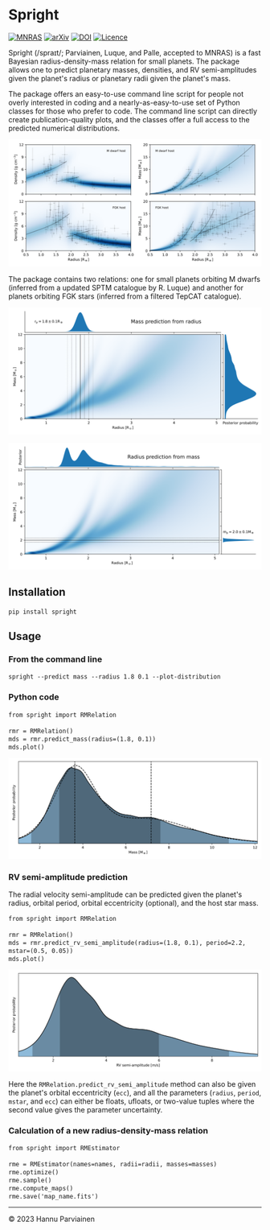 # Spright

[![MNRAS](https://img.shields.io/badge/MNRAS-10.1093/mnras/stad3504-blue.svg)](https://doi.org/10.1093/mnras/stad3504)
[![arXiv](http://img.shields.io/badge/arXiv-2311.07255-blue.svg?style=flat)](https://arxiv.org/abs/2311.07255)
[![DOI](https://zenodo.org/badge/DOI/10.5281/zenodo.10082653.svg)](https://doi.org/10.5281/zenodo.10082653)
[![Licence](http://img.shields.io/badge/license-GPLv3-blue.svg?style=flat)](http://www.gnu.org/licenses/gpl-3.0.html)

Spright (/spraɪt/; Parviainen, Luque, and Palle, accepted to MNRAS) is a fast Bayesian radius-density-mass relation for 
small planets.  The package allows one to predict planetary masses, densities, and RV semi-amplitudes given the 
planet's radius or planetary radii given the planet's mass.

The package offers an easy-to-use command line script for people not overly interested in coding and
a nearly-as-easy-to-use set of Python classes for those who prefer to code. The command line script can directly create 
publication-quality plots, and the classes offer a full access to the predicted numerical distributions.

![relation_maps](notebooks/f00_relation_maps.svg)

The package contains two relations: one for small planets orbiting M dwarfs (inferred from a updated SPTM catalogue by
R. Luque) and another for planets orbiting FGK stars (inferred from a filtered TepCAT catalogue). 

![Mass prediction](notebooks/mass_prediction_example.svg)

![Radius prediction](notebooks/radius_prediction_example.svg)


## Installation

    pip install spright

## Usage

### From the command line

    spright --predict mass --radius 1.8 0.1 --plot-distribution

### Python code

    from spright import RMRelation 

    rmr = RMRelation()
    mds = rmr.predict_mass(radius=(1.8, 0.1))
    mds.plot()

![Predicted mass](notebooks/f01_mass.svg)


### RV semi-amplitude prediction

The radial velocity semi-amplitude can be predicted given the planet's radius, orbital period, orbital eccentricity (optional),
and the host star mass.

    from spright import RMRelation 

    rmr = RMRelation()
    mds = rmr.predict_rv_semi_amplitude(radius=(1.8, 0.1), period=2.2, mstar=(0.5, 0.05))
    mds.plot()

![Predicted RV semi-amplitude](notebooks/f02_rv_semi_amplitude.svg)

Here the `RMRelation.predict_rv_semi_amplitude` method can also be given the planet's orbital eccentricity (`ecc`), 
and all the parameters (`radius`, `period`, `mstar`, and `ecc`) can either be floats, ufloats, or two-value tuples where the second value gives
the parameter uncertainty.

### Calculation of a new radius-density-mass relation

    from spright import RMEstimator
    
    rme = RMEstimator(names=names, radii=radii, masses=masses)
    rme.optimize()
    rme.sample()
    rme.compute_maps()
    rme.save('map_name.fits')

---
&copy; 2023 Hannu Parviainen
